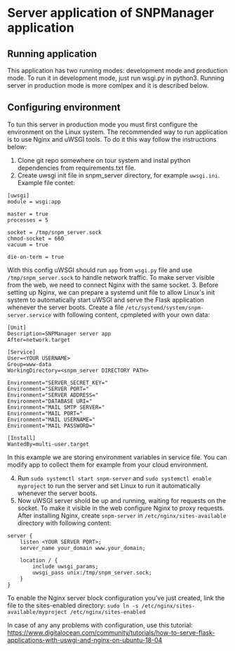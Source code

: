 # Server application of SNPManager application

## Running application

This application has two running modes: development mode and production mode. To run it in development mode, just run wsgi.py in python3. Running server in production mode is more comlpex and it is described below.

## Configuring environment

To tun this server in production mode you must first configure the environment on the Linux system. The recommended way to run application is to use Nginx and uWSGI tools. To do it this way follow the instructions below:

1. Clone git repo somewhere on tour system and instal python dependencies from requirements.txt file.
2. Create uwsgi init file in snpm_server directory, for example `uwsgi.ini`. Example file contet:
```
[uwsgi]
module = wsgi:app

master = true
processes = 5

socket = /tmp/snpm_server.sock
chmod-socket = 660
vacuum = true

die-on-term = true
```
With this config uWSGI should run `app` from `wsgi.py` file and use `/tmp/snpm_server.sock` to handle network traffic. To make server visible from the web, we need to connect Nginx with the same socket.
3. Before setting up Nginx, we can prepare a systemd unit file to allow Linux's init system to automatically start uWSGI and serve the Flask application whenever the server boots. Create a file `/etc/systemd/system/snpm-server.service` with following content, cpmpleted with your own data:
```
[Unit]
Description=SNPManager server app
After=network.target

[Service]
User=<YOUR USERNAME>
Group=www-data
WorkingDirectory=<snpm_server DIRECTORY PATH>

Environment="SERVER_SECRET_KEY="
Environment="SERVER PORT="
Environment="SERVER ADDRESS="
Environment="DATABASE URI="
Environment="MAIL SMTP SERVER="
Environment="MAIL PORT="
Environment="MAIL USERNAME="
Environment="MAIL PASSWORD="

[Install]
WantedBy=multi-user.target
```
In this example we are storing environment variables in service file. You can modify app to collect them for example from your cloud environment.

4. Run ```sudo systemctl start snpm-server``` and ```sudo systemctl enable myproject``` to run the server and set Linux to run it automatically whenever the server boots.
5. Now uWSGI server shold be up and running, waiting for requests on the socket. To make it visible in the web configure Nginx to proxy requests. After installing Nginx, create `snpm-server` in `/etc/nginx/sites-available` directory with following content:
```
server {
    listen <YOUR SERVER PORT>;
    server_name your_domain www.your_domain;

    location / {
        include uwsgi_params;
        uwsgi_pass unix:/tmp/snpm_server.sock;
    }
}
```
To enable the Nginx server block configuration you’ve just created, link the file to the sites-enabled directory: ```sudo ln -s /etc/nginx/sites-available/myproject /etc/nginx/sites-enabled```

In case of any any problems with configuration, use this tutorial:
https://www.digitalocean.com/community/tutorials/how-to-serve-flask-applications-with-uswgi-and-nginx-on-ubuntu-18-04
